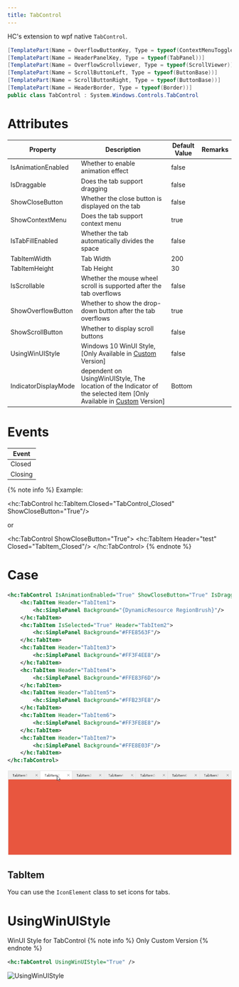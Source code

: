 ```yaml
---
title: TabControl
---
```


HC's extension to wpf native `TabControl`.

```cs
[TemplatePart(Name = OverflowButtonKey, Type = typeof(ContextMenuToggleButton))]
[TemplatePart(Name = HeaderPanelKey, Type = typeof(TabPanel))]
[TemplatePart(Name = OverflowScrollviewer, Type = typeof(ScrollViewer))]
[TemplatePart(Name = ScrollButtonLeft, Type = typeof(ButtonBase))]
[TemplatePart(Name = ScrollButtonRight, Type = typeof(ButtonBase))]
[TemplatePart(Name = HeaderBorder, Type = typeof(Border))]
public class TabControl : System.Windows.Controls.TabControl
```

# Attributes
|Property|Description|Default Value|Remarks|
|-|-|-|-|
|IsAnimationEnabled|Whether to enable animation effect|false||
|IsDraggable|Does the tab support dragging|false||
|ShowCloseButton|Whether the close button is displayed on the tab|false||
|ShowContextMenu|Does the tab support context menu|true||
|IsTabFillEnabled|Whether the tab automatically divides the space|false||
|TabItemWidth|Tab Width|200||
|TabItemHeight|Tab Height|30||
|IsScrollable|Whether the mouse wheel scroll is supported after the tab overflows|false||
|ShowOverflowButton|Whether to show the drop-down button after the tab overflows|true||
|ShowScrollButton|Whether to display scroll buttons|false||
| UsingWinUIStyle | Windows 10 WinUI Style, [Only Available in [Custom](https://github.com/ghost1372/handyControls) Version] |false||
| IndicatorDisplayMode | dependent on UsingWinUIStyle, The location of the Indicator of the selected item [Only Available in [Custom](https://github.com/ghost1372/handyControls) Version] |Bottom|||

# Events
|Event|
|-|
|Closed|
|Closing|

{% note info %}
Example:

<hc:TabControl hc:TabItem.Closed="TabControl_Closed" ShowCloseButton="True"/>

or

<hc:TabControl  ShowCloseButton="True">
    <hc:TabItem Header="test" Closed="TabItem_Closed"/>
</hc:TabControl>
{% endnote %}


# Case

```xml
<hc:TabControl IsAnimationEnabled="True" ShowCloseButton="True" IsDraggable="True" IsTabFillEnabled="True" Width="800" Height="300">
    <hc:TabItem Header="TabItem1">
        <hc:SimplePanel Background="{DynamicResource RegionBrush}"/>
    </hc:TabItem>
    <hc:TabItem IsSelected="True" Header="TabItem2">
        <hc:SimplePanel Background="#FFE8563F"/>
    </hc:TabItem>
    <hc:TabItem Header="TabItem3">
        <hc:SimplePanel Background="#FF3F4EE8"/>
    </hc:TabItem>
    <hc:TabItem Header="TabItem4">
        <hc:SimplePanel Background="#FFE83F6D"/>
    </hc:TabItem>
    <hc:TabItem Header="TabItem5">
        <hc:SimplePanel Background="#FFB23FE8"/>
    </hc:TabItem>
    <hc:TabItem Header="TabItem6">
        <hc:SimplePanel Background="#FF3FE8E8"/>
    </hc:TabItem>
    <hc:TabItem Header="TabItem7">
        <hc:SimplePanel Background="#FFE8E03F"/>
    </hc:TabItem>
</hc:TabControl>
```

![TabControl](https://raw.githubusercontent.com/HandyOrg/HandyOrgResource/master/HandyControl/Resources/TabControl.gif)

## TabItem
You can use the `IconElement` class to set icons for tabs.


# UsingWinUIStyle
WinUI Style for TabControl
{% note info %}
Only Custom Version
{% endnote %}

``` xml
<hc:TabControl UsingWinUIStyle="True" />
```

![UsingWinUIStyle](https://raw.githubusercontent.com/ghost1372/HandyControls/develop/Resources/TabControlUWPStyle.png)
